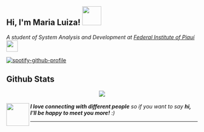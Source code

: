 <h2>Hi, I'm Maria Luiza! <img src="https://media0.giphy.com/media/dAQm2Zbd1YWomvMGd4/giphy.gif" width="50"></h2>

<p><em>A student of System Analysis and Development at <a href="https://www.ifpi.edu.br/">Federal Institute of Piauí</a> <img src="https://media.giphy.com/media/fYSnHlufseco8Fh93Z/giphy.gif" width="30"></em></p>

[![spotify-github-profile](https://spotify-github-profile.kittinanx.com/api/view?uid=14uzegibvp8xtptd6svfoyfc1&cover_image=true&theme=natemoo-re&show_offline=false&background_color=121212&interchange=false&bar_color=e8c517&bar_color_cover=false)](https://github.com/kittinan/spotify-github-profile)

## Github Stats  
<div align="center"><img src="https://github-readme-stats.vercel.app/api?username=malusccp&show_icons=true&count_private=true&hide_border=true" align="center" /></div>  

<br/>  

<img align="left" src="https://media.giphy.com/media/VgCDAzcKvsR6OM0uWg/giphy.gif" width="60"> 
<em><b>I love connecting with different people</b> so if you want to say <b>hi, I'll be happy to meet you more!</b> :)</em>

---
